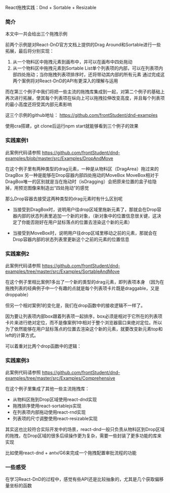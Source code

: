 
React拖拽实践：Dnd + Sortable + Resizable

### 简介
本文中一共会给出三个拖拽示例 

前两个示例是对React-DnD官方文档上提供的Drag Around和Sortable进行一些拓展，最后将分别实现：
1. 从一个物料区中拖拽元素到画布中，并可以在画布中四处拖动
2. 从一个物料区中拖拽元素到Sortable List单个列表项的内部，可以在列表项内部四处拖动；当你拖拽列表项排序时，还将带动其内部的所有元素
通过完成这两个案例将对React-DnD的API有更深入的理解与运用

而在第三个例子中我们将把一些主流的拖拽库集成到一起，对第二个例子的基础上再次进行拓展，使其每个列表项在纵向上可以拖拽拉伸改变高度，并且每个列表项的最小高度还将受其内部元素影响

这三个示例的github地址：
https://github.com/frontStudent/dnd-examples

使用cra搭建，git clone后运行npm start就能够看到三个例子的效果

### 实践案例1
此案例代码请参照
https://github.com/frontStudent/dnd-examples/blob/master/src/Examples/DropAndMove

在这个例子里有两种类型的drag元素，一种是从物料区（DragArea）拖过来的DragBox
另一种是能够在Drop容器内部四处拖动的MoveBox
MoveBox相对于DragBox唯一的区别就是当在拖动时（isDragging）会把原来位置的盒子给隐掉，用预览图像来制造出“四处拖动”的感觉

那么Drop容器去接受这两种类型的drag元素时有什么区别呢
- 当接受到DragBox时，说明用户往drop区域里拖新元素了，那就会在Drop容器内部的状态列表里追加一个新的对象，（新对象中的位置信息很关键，这决定了你能否刚好在用户鼠标落点的位置去渲染这个新的元素）

- 当接受到MoveBox时，说明用户往drop区域里移动之前的元素，那就会在Drop容器内部的状态列表里更新这个之前的元素的位置信息


### 实践案例2
此案例代码请参照
https://github.com/frontStudent/dnd-examples/tree/master/src/Examples/SortableAndMove

在这个例子里相比案例1多出了一个新的类型的drag元素，即列表项本身
（因为在拖拽列表的经典例子中一个有趣的点就是每个列表项卡片既是draggable，又是droppable）

但另一个相对案例1的变化是，我们在drop函数中的接收逻辑不一样了。

因为要让列表项内部box跟着列表项一起排序，box必须是相对于它所在的列表项卡片来进行绝对定位，而不是像案例1中相对于整个浏览器窗口来绝对定位。所以为了依然能够在用户鼠标落点的位置去渲染这个新的元素，就要改变新元素top和left的计算方式。

可以着重对比两个drop函数中的逻辑：

###  实践案例3
此案例代码请参照
https://github.com/frontStudent/dnd-examples/tree/master/src/Examples/Comprehensive

在这个例子里集成了其他一些主流拖拽库：
- 从物料区拖到Drop区域使用react-dnd实现
- 拖拽排序使用react-sortablejs实现
- 在列表项内部拖动使用react-rnd实现
- 列表项的尺寸调整使用react-resizable实现

其实这也比较符合实际开发中的场景，react-dnd一般只负责从物料区到Drop区域的拖拽，在Drop区域的很多后续操作更为复杂，需要一些封装了更多功能的库来实现

比如使用react-dnd + antv/G6来完成一个拖拽配置审批流程的功能
### 一些感受
在学习React-DnD的过程中，感觉有些API还是比较抽象的，尤其是几个获取偏移量坐标的函数